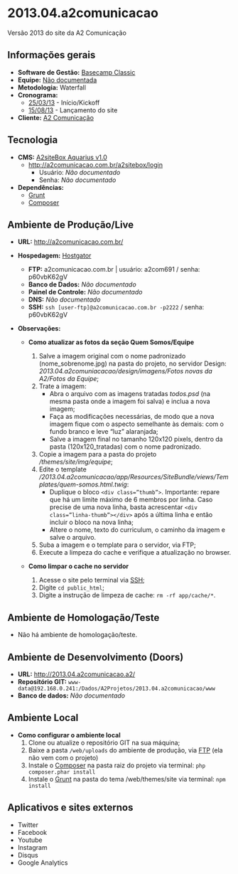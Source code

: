 # 2013.04.a2comunicacao
Versão 2013 do site da A2 Comunicação

## Informações gerais

* **Software de Gestão:** [Basecamp Classic](https://a2comunicacao.basecamphq.com/projects/10920256-2013-04-a2comunicacao/log)
* **Equipe:** [Não documentada](https://a2comunicacao.basecamphq.com/projects/10920256-2013-04-a2comunicacao/todo_items/160244999/comments)
* **Metodologia:** Waterfall
* **Cronograma:**
	* [25/03/13](https://a2comunicacao.basecamphq.com/milestones/37782450/comments) - Início/Kickoff
	* [15/08/13](https://a2comunicacao.basecamphq.com/milestones/37782460/comments) - Lançamento do site
* **Cliente:** [A2 Comunicação](http://a2comunicacao.com.br)

## Tecnologia

* **CMS:** [A2siteBox Aquarius v1.0](/projeto-web/setup/a2sitebox.md)
	* http://a2comunicacao.com.br/a2sitebox/login
		* Usuário: _Não documentado_
		* Senha: _Não documentado_
* **Dependências:**
	* [Grunt](/projeto-web/setup/grunt.md)
	* [Composer](/projeto-web/setup/composer.md)

## Ambiente de Produção/Live

* **URL:** http://a2comunicacao.com.br/
* **Hospedagem:** [Hostgator](/sandbox/hospedagem.md#hostgator)
	* **<a name="ftp">FTP</a>:** a2comunicacao.com.br | usuário: a2com691 / senha: p60vbK62gV
	* **Banco de Dados:** _Não documentado_
	* **Painel de Controle:** _Não documentado_
	* **DNS:** _Não documentado_
	* **<a name="ssh">SSH</a>:** `ssh [user-ftp]@a2comunicacao.com.br -p2222` / senha: p60vbK62gV

* **Observações:**

	* **Como atualizar as fotos da seção Quem Somos/Equipe**

		1. Salve a imagem original com o nome padronizado (nome_sobrenome.jpg) na pasta do projeto, no servidor Design: _2013.04.a2comuniacacao/design/imagens/Fotos novas da A2/Fotos da Equipe_;
		2. Trate a imagem:
			* Abra o arquivo com as imagens tratadas _todos.psd_ (na mesma pasta onde a imagem foi salva) e inclua a nova imagem;
			* Faça as modificações necessárias, de modo que a nova imagem fique com o aspecto semelhante às demais: com o fundo branco e leve “luz” alaranjada;
			* Salve a imagem final no tamanho 120x120 pixels, dentro da pasta (120x120_tratadas) com o nome padronizado.
		3. Copie a imagem para a pasta do projeto _/themes/site/img/equipe_;
		4. Edite o template _/2013.04.a2comunicacao/app/Resources/SiteBundle/views/Templates/quem-somos.html.twig_:
			* Duplique o bloco `<div class=”thumb”>`. Importante: repare que há um limite máximo de 6 membros por linha. Caso precise de uma nova linha, basta acrescentar `<div class=”linha-thumb”></div>` após a última linha e então incluir o bloco na nova linha;
			* Altere o nome, texto do curriculum, o caminho da imagem e salve o arquivo.
		5. Suba a imagem e o template para o servidor, via FTP;
		6. Execute a limpeza do cache e verifique a atualização no browser.

	* **Como limpar o cache no servidor**

		1. Acesse o site pelo terminal via [SSH](#ssh);
		2. Digite `cd public_html`;
		3. Digite a instrução de limpeza de cache: `rm -rf app/cache/*`.

## Ambiente de Homologação/Teste
* Não há ambiente de homologação/teste.

## Ambiente de Desenvolvimento (Doors)
* **URL:** http://2013.04.a2comunicacao.a2/
* **Repositório GIT:** `www-data@192.168.0.241:/Dados/A2Projetos/2013.04.a2comunicacao/www`
* **Banco de dados:** _Não documentado_

## Ambiente Local
* **Como configurar o ambiente local**
  1. Clone ou atualize o repositório GIT na sua máquina;
  2. Baixe a pasta `/web/uploads` do ambiente de produção, via [FTP](#ftp) (ela não vem com o projeto)
  3. Instale o [Composer](/projeto-web/setup/composer.md) na pasta raiz do projeto via terminal: `php composer.phar install`
  4. Instale o [Grunt](/projeto-web/setup/grunt.md) na pasta do tema /web/themes/site via terminal: `npm install`

## Aplicativos e sites externos
* Twitter
* Facebook
* Youtube
* Instagram
* Disqus
* Google Analytics
